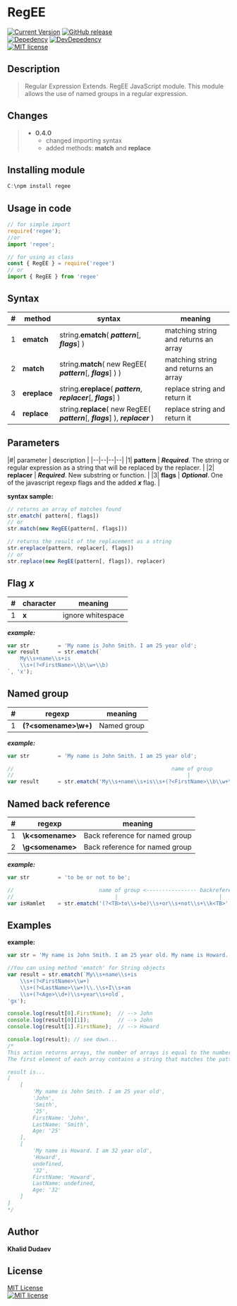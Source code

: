 # RegEE

[![Current Version](https://img.shields.io/badge/version-v0.4.0-orange.svg?style=flat-square)](https://github.com/KhalidDudaev/v/nodejs.regee/releases)
[![GitHub release](https://img.shields.io/github/release/KhalidDudaev/nodejs.regee.svg?style=flat-square&)](https://github.com/KhalidDudaev/nodejs.regee/releases)  
[![Depedency](https://img.shields.io/david/KhalidDudaev/nodejs.regee.svg?style=flat-square&)]()
[![DevDepedency](https://img.shields.io/david/dev/KhalidDudaev/nodejs.regee.svg?style=flat-square&)]()  
[![MIT license](https://img.shields.io/badge/license-MIT-blue.svg?style=flat-square&)](http://opensource.org/licenses/MIT)

## Description

> Regular Expression Extends. RegEE JavaScript module. This module allows the use of named groups in a regular expression.

## Changes

> - **0.4.0**  
>    - changed importing syntax  
>    - added methods: **match** and **replace**  

## Installing module

```javascript
C:\npm install regee
```

## Usage in code

```javascript
// for simple import
require('regee');
//or
import 'regee';

// for using as class
const { RegEE } = require('regee')
// or
import { RegEE } from 'regee'
```

## Syntax

|#| method | syntax | meaning |
|--|--|--|--|
|1| **ematch**     | string.**ematch**( ***pattern***[, ***flags***] ) | matching string and returns an array|
|2| **match** | string.**match**( new RegEE( ***pattern***[, ***flags***] ) )|matching string  and returns an array |
|3| **ereplace** | string.**ereplace**( ***pattern***, ***replacer***[, ***flags***] )|replace string  and return it |
|4| **replace** | string.**replace**( new RegEE( ***pattern***[, ***flags***] ), ***replacer*** )|replace string and return it |

## Parameters

|#| parameter | description |
|--|--|--|--|
|1| **pattern**     | ***Required***. The string or regular expression as a string that will be replaced by the replacer. |
|2| **replacer** | ***Required***. New substring or function. |
|3| **flags** | ***Optional***. One of the javascript regexp flags and the added ***x*** flag. |

**syntax sample:**

``` javascript
// returns an array of matches found
str.ematch( pattern[, flags])
// or
str.match(new RegEE(pattern[, flags]))

// returns the result of the replacement as a string
str.ereplace(pattern, replacer[, flags])
// or
str.replace(new RegEE(pattern[, flags]), replacer)
```
## Flag ***x***

|#| character | meaning |
|--|--|--|
|1|**x**| ignore whitespace |

***example:***

```javascript
var str         = 'My name is John Smith. I am 25 year old';
var result      = str.ematch(`
    My\\s+name\\s+is
    \\s+(?<FirstName>\\b\\w+\\b)
`, 'x');
```

## Named group

|#| regexp | meaning |
|--|--|--|
|1|**(?\<somename\>\w+)**|Named group|

***example:***

```javascript
var str         = 'My name is John Smith. I am 25 year old';

//                                                  name of group
//                                                       |
var result      = str.ematch('My\\s+name\\s+is\\s+(?<FirstName>\\b\\w+\\b)');
```

## Named back reference

|#| regexp | meaning |
|--|--|--|
|1|**\k\<somename\>**|Back reference for named group|
|2|**\g\<somename\>**|Back reference for named group|

***example:***

```javascript
var str         = 'to be or not to be';

//                           name of group <---------------- backreference
//                                |                                |
var isHamlet    = str.ematch('(?<TB>to\\s+be)\\s+or\\s+not\\s+\\k<TB>', 'i');
```

## Examples

****example:****

``` javascript
var str = 'My name is John Smith. I am 25 year old. My name is Howard. I am 32 year old.';

//You can using method 'ematch' for String objects
var result = str.ematch(`My\\s+name\\s+is
	\\s+(?<FirstName>\\w+)
	\\s+(?<LastName>\\w+)\\.\\s+I\\s+am
	\\s+(?<Age>\\d+)\\s+year\\s+old`,
'gx');

console.log(result[0].FirstName);  // --> John
console.log(result[0][1]);         // --> John
console.log(result[1].FirstName);  // --> Howard

console.log(result); // see down...
/*
This action returns arrays, the number of arrays is equal to the number of matches.
The first element of each array contains a string that matches the pattern.

result is...
[
    [
        'My name is John Smith. I am 25 year old',
        'John',
        'Smith',
        '25',
        FirstName: 'John',
        LastName: 'Smith',
        Age: '25'
    ],
    [
        'My name is Howard. I am 32 year old',
        'Howard',
        undefined,
        '32',
        FirstName: 'Howard',
        LastName: undefined,
        Age: '32'
    ]
]
*/
```

## Author

**Khalid Dudaev**

## License

[MIT License](https://opensource.org/licenses/MIT)  
[![MIT license](https://img.shields.io/badge/license-MIT-blue.svg?style=for-the-badge)](http://opensource.org/licenses/MIT)

